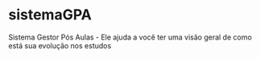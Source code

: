# sistemaGPA
Sistema Gestor Pós Aulas - Ele ajuda a você ter uma visão geral de como está sua evolução nos estudos
